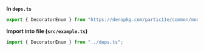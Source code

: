 **In `deps.ts`**

```ts
export { DecoratorEnum } from "https://denopkg.com/partic11e/common/mod.ts";
```

**Import into file (`src/example.ts`)**

```ts
import { DecoratorEnum } from "../deps.ts";
```

